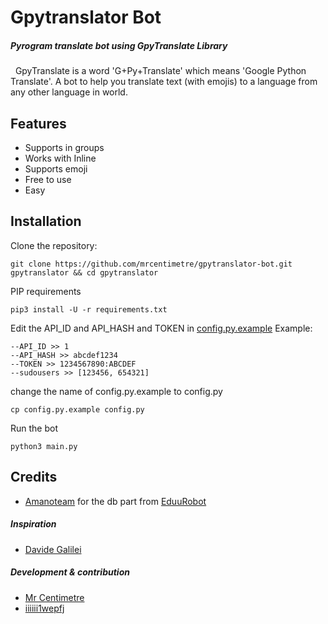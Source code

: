 # Gpytranslator Bot
##### _Pyrogram translate bot using GpyTranslate Library_
&nbsp;
GpyTranslate is a word 'G+Py+Translate' which means 'Google Python Translate'. A bot to help you translate text (with emojis) to a language from any other language in world.


## Features

- Supports in groups
- Works with Inline
- Supports emoji
- Free to use
- Easy

## Installation

Clone the repository:

```
git clone https://github.com/mrcentimetre/gpytranslator-bot.git gpytranslator && cd gpytranslator
```

PIP requirements

```
pip3 install -U -r requirements.txt
```
Edit the API_ID and API_HASH and TOKEN in [config.py.example](https://github.com/mrcentimetre/gpytranslator-bot/blob/main/config.py.example)
Example:
```
--API_ID >> 1
--API_HASH >> abcdef1234
--TOKEN >> 1234567890:ABCDEF
--sudousers >> [123456, 654321]
```
change the name of config.py.example to config.py
```
cp config.py.example config.py
```

Run the bot
```
python3 main.py
```
## Credits

* [Amanoteam](https://github.com/AmanoTeam) for the db part from [EduuRobot](https://github.com/AmanoTeam/EduuRobot)

##### Inspiration
* [Davide Galilei](https://github.com/DavideGalilei)

##### Development & contribution
* [Mr Centimetre](https://github.com/mrcentimetre) 
* [iiiiii1wepfj](https://github.com/iiiiii1wepfj)


